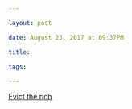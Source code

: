 ```yaml
---

layout: post

date: August 23, 2017 at 09:37PM

title:

tags:

---
```



[Evict the rich](https://theoutline.com/post/2153/evict-the-rich)